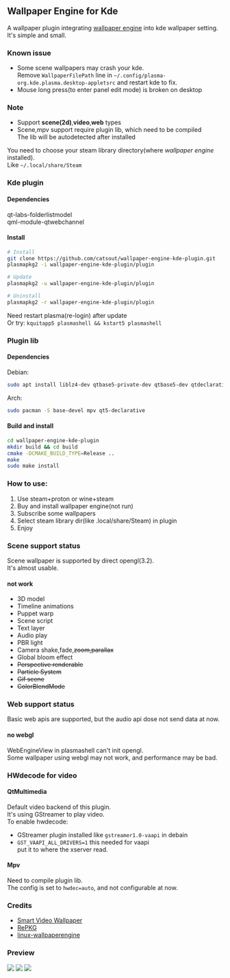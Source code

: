 ## Wallpaper Engine for Kde
A wallpaper plugin integrating [wallpaper engine](https://store.steampowered.com/app/431960/Wallpaper_Engine) into kde wallpaper setting.  
It's simple and small.  

### Known issue
- Some scene wallpapers may crash your kde.  
  Remove `WallpaperFilePath` line in `~/.config/plasma-org.kde.plasma.desktop-appletsrc` and restart kde to fix.  
- Mouse long press(to enter panel edit mode) is broken on desktop  
### Note
- Support **scene(2d)**,**video**,**web** types
- Scene,mpv support require plugin lib, which need to be compiled   
The lib will be autodetected after installed

You need to choose your steam library directory(where *wallpaper engine* installed).  
Like `~/.local/share/Steam`  

### Kde plugin
#### Dependencies
qt-labs-folderlistmodel  
qml-module-qtwebchannel
#### Install
```sh
# Install
git clone https://github.com/catsout/wallpaper-engine-kde-plugin.git
plasmapkg2 -i wallpaper-engine-kde-plugin/plugin

# Update
plasmapkg2 -u wallpaper-engine-kde-plugin/plugin

# Uninstall
plasmapkg2 -r wallpaper-engine-kde-plugin/plugin
```
Need restart plasma(re-login) after update  
Or try: `kquitapp5 plasmashell && kstart5 plasmashell`  

### Plugin lib
#### Dependencies
Debian:  
```sh
sudo apt install liblz4-dev qtbase5-private-dev qtbase5-dev qtdeclarative5-dev libqt5x11extras5-dev libmpv-dev  qt5-default 
```  

Arch:
```sh
sudo pacman -S base-devel mpv qt5-declarative
```
#### Build and install
```sh
cd wallpaper-engine-kde-plugin
mkdir build && cd build
cmake -DCMAKE_BUILD_TYPE=Release ..
make
sudo make install
```

### How to use:
1. Use steam+proton or wine+steam
2. Buy and install wallpaper engine(not run)
3. Subscribe some wallpapers  
4. Select steam library dir(like .local/share/Steam) in plugin
5. Enjoy

### Scene support status
Scene wallpaper is supported by direct opengl(3.2).  
It's almost usable.  
#### not work
- 3D model
- Timeline animations
- Puppet warp
- Scene script  
- Text layer  
- Audio play
- PBR light
- Camera shake,fade,~~zoom,parallax~~
- Global bloom effect  
- ~~Perspective renderable~~  
- ~~Particle System~~  
- ~~Gif scene~~
- ~~ColorBlendMode~~  

### Web support status
Basic web apis are supported, but the audio api dose not send data at now.  
#### no webgl
WebEngineView in plasmashell can't init opengl.  
Some wallpaper using webgl may not work, and performance may be bad.   

### HWdecode for video
#### QtMultimedia
Default video backend of this plugin.  
It's using GStreamer to play video.  
To enable hwdecode:  
- GStreamer plugin installed
like `gstreamer1.0-vaapi` in debain
- `GST_VAAPI_ALL_DRIVERS=1`
this needed for vaapi  
put it to where the xserver read.  

#### Mpv
Need to compile plugin lib.  
The config is set to `hwdec=auto`, and not configurable at now.  

### Credits

- [Smart Video Wallpaper](https://store.kde.org/p/1316299/)     
- [RePKG](https://github.com/notscuffed/repkg)                  
- [linux-wallpaperengine](https://github.com/Almamu/linux-wallpaperengine)                                                                                                                                                                                                                                             

### Preview
![](https://cdn.pling.com/img/f/b/9/f/63f1672d628422f92fd189fe55f60ee8c9f911a691d0745eeaf51d2c6fae6763b8f8.jpg)
![](https://cdn.pling.com/img/d/7/9/f/c28d236408e66ba3cbca5173fb0bf4362b9df45e6e1c485deb6d9f7b4fe6adf93a2b.jpg)
![](https://cdn.pling.com/img/0/e/e/9/23b2aefba63630c7eb723afc202cdaaa2809d32d8a2ddca03b9fec8f82de62d721cd.jpg)
